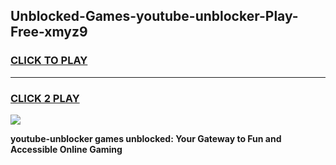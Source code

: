 
## Unblocked-Games-youtube-unblocker-Play-Free-xmyz9
<h3>
<a href="https://premium76.site?title=youtube-unblocker&ref=12A">CLICK TO PLAY</a></h3>
<hr>

<h3>
<a href="https://premium76.site?title=youtube-unblocker&ref=12A">CLICK 2 PLAY</a>
  
</h3>

<a href="https://premium76.site?title=youtube-unblocker&ref=12A"><img src="https://clearcache.store/games.png"></a>


**youtube-unblocker games unblocked: Your Gateway to Fun and Accessible Online Gaming**
